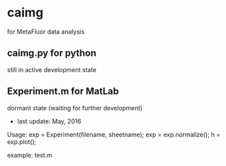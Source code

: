 # caimg
for MetaFluor data analysis

## caimg.py for python
still in active development state

## Experiment.m for MatLab
dormant state (waiting for further development)
 * last update: May, 2016

Usage:
exp = Experiment(filename, sheetname);
exp = exp.normalize();
h = exp.plot();

example: test.m
